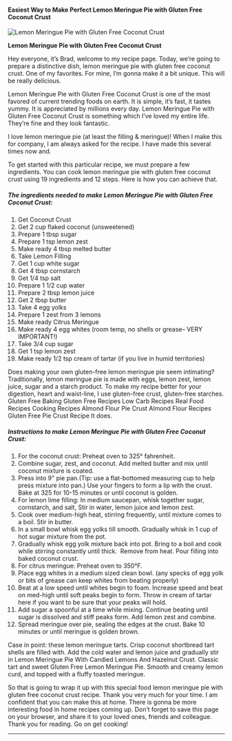             

#### Easiest Way to Make Perfect Lemon Meringue Pie with Gluten Free Coconut Crust

![Lemon Meringue Pie with Gluten Free Coconut Crust](https://img-global.cpcdn.com/recipes/6227290156433408/751x532cq70/lemon-meringue-pie-with-gluten-free-coconut-crust-recipe-main-photo.jpg)

**Lemon Meringue Pie with Gluten Free Coconut Crust**

Hey everyone, it’s Brad, welcome to my recipe page. Today, we’re going to prepare a distinctive dish, lemon meringue pie with gluten free coconut crust. One of my favorites. For mine, I’m gonna make it a bit unique. This will be really delicious.

Lemon Meringue Pie with Gluten Free Coconut Crust is one of the most favored of current trending foods on earth. It is simple, it’s fast, it tastes yummy. It is appreciated by millions every day. Lemon Meringue Pie with Gluten Free Coconut Crust is something which I’ve loved my entire life. They’re fine and they look fantastic.

I love lemon meringue pie (at least the filling & meringue)! When I make this for company, I am always asked for the recipe. I have made this several times now and.

To get started with this particular recipe, we must prepare a few ingredients. You can cook lemon meringue pie with gluten free coconut crust using 19 ingredients and 12 steps. Here is how you can achieve that.

##### The ingredients needed to make Lemon Meringue Pie with Gluten Free Coconut Crust:

1.  Get Coconut Crust
2.  Get 2 cup flaked coconut (unsweetened)
3.  Prepare 1 tbsp sugar
4.  Prepare 1 tsp lemon zest
5.  Make ready 4 tbsp melted butter
6.  Take Lemon Filling
7.  Get 1 cup white sugar
8.  Get 4 tbsp cornstarch
9.  Get 1/4 tsp salt
10.  Prepare 1 1/2 cup water
11.  Prepare 2 tbsp lemon juice
12.  Get 2 tbsp butter
13.  Take 4 egg yolks
14.  Prepare 1 zest from 3 lemons
15.  Make ready Citrus Meringue
16.  Make ready 4 egg whites (room temp, no shells or grease– VERY IMPORTANT!)
17.  Take 3/4 cup sugar
18.  Get 1 tsp lemon zest
19.  Make ready 1/2 tsp cream of tartar (if you live in humid territories)

Does making your own gluten-free lemon meringue pie seem intimating? Traditionally, lemon meringue pie is made with eggs, lemon zest, lemon juice, sugar and a starch product. To make my recipe better for your digestion, heart and waist-line, I use gluten-free crust, gluten-free starches. Gluten Free Baking Gluten Free Recipes Low Carb Recipes Real Food Recipes Cooking Recipes Almond Flour Pie Crust Almond Flour Recipes Gluten Free Pie Crust Recipe It does.

##### Instructions to make Lemon Meringue Pie with Gluten Free Coconut Crust:

1.  For the coconut crust: Preheat oven to 325° fahrenheit.
2.  Combine sugar, zest, and coconut. Add melted butter and mix until coconut mixture is coated.
3.  Press into 9" pie pan.(Tip: use a flat-bottomed measuring cup to help press mixture into pan.) Use your fingers to form a lip with the crust. Bake at 325 for 10-15 minutes or until coconut is golden.
4.  For lemon lime filling: In medium saucepan, whisk together sugar, cornstarch, and salt, Stir in water, lemon juice and lemon zest.
5.  Cook over medium-high heat, stirring frequently, until mixture comes to a boil. Stir in butter.
6.  In a small bowl whisk egg yolks till smooth. Gradually whisk in 1 cup of hot sugar mixture from the pot.
7.  Gradually whisk egg yolk mixture back into pot. Bring to a boil and cook while stirring constantly until thick.  Remove from heat. Pour filling into baked coconut crust.
8.  For citrus meringue: Preheat oven to 350°F.
9.  Place egg whites in a medium sized clean bowl. (any specks of egg yolk or bits of grease can keep whites from beating properly)
10.  Beat at a low speed until whites begin to foam. Increase speed and beat on med-high until soft peaks begin to form. Throw in cream of tartar here if you want to be sure that your peaks will hold.
11.  Add sugar a spoonful at a time while mixing. Continue beating until sugar is dissolved and stiff peaks form. Add lemon zest and combine.
12.  Spread meringue over pie, sealing the edges at the crust. Bake 10 minutes or until meringue is golden brown.

Case in point: these lemon meringue tarts. Crisp coconut shortbread tart shells are filled with. Add the cold water and lemon juice and gradually stir in Lemon Meringue Pie With Candied Lemons And Hazelnut Crust. Classic tart and sweet Gluten Free Lemon Meringue Pie. Smooth and creamy lemon curd, and topped with a fluffy toasted meringue.

So that is going to wrap it up with this special food lemon meringue pie with gluten free coconut crust recipe. Thank you very much for your time. I am confident that you can make this at home. There is gonna be more interesting food in home recipes coming up. Don’t forget to save this page on your browser, and share it to your loved ones, friends and colleague. Thank you for reading. Go on get cooking!

* * *